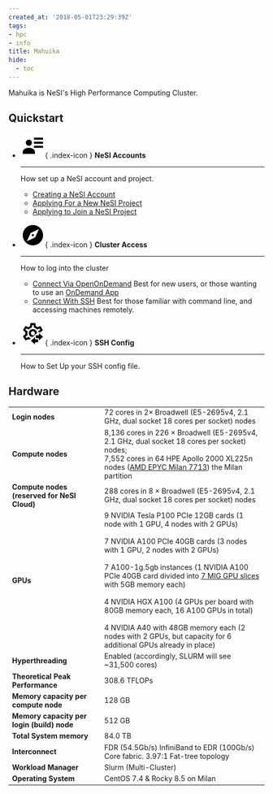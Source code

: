 ```yaml
---
created_at: '2018-05-01T23:29:39Z'
tags:
- hpc
- info
title: Mahuika
hide:
  - toc
---
```


Mahuika is NeSI's High Performance Computing Cluster.

## Quickstart

<div class="grid cards" markdown>

-   ![](../../assets/icons/material/account-details.svg){ .index-icon } __NeSI Accounts__

    ---

    How set up a NeSI account and project.

    - [Creating a NeSI Account](../Access/Accounts-Projects_and_Allocations/Creating_a_NeSI_Account_Profile.md)
    - [Applying For a New NeSI Project](../Access/Accounts-Projects_and_Allocations/Applying_for_a_new_NeSI_project.md)
    - [Applying to Join a NeSI Project](../Access/Accounts-Projects_and_Allocations/Applying_to_join_an_existing_NeSI_project.md)

-   ![](../../assets/icons/material/compass.svg){ .index-icon } __Cluster Access__

    ---
    How to log into the cluster

    - [Connect Via OpenOnDemand](../OpenOnDemand/index.md) Best for new users, or those wanting to use an [OnDemand App]()
    - [Connect With SSH]() Best for those familiar with command line, and accessing machines remotely.

-   ![](../../assets/icons/material/cog-transfer-outline.svg){ .index-icon } __SSH Config__

    ---

    How to Set Up your SSH config file.

</div>

## Hardware

|     |     |
| --- | --- | 
| __Login nodes__ | 72 cores in 2× Broadwell (E5-2695v4, 2.1 GHz, dual socket 18 cores per socket) nodes |
| __Compute nodes__ | 8,136 cores in 226 × Broadwell (E5-2695v4, 2.1 GHz, dual socket 18 cores per socket) nodes;  <br>7,552 cores in 64 HPE Apollo 2000 XL225n nodes ([AMD EPYC Milan 7713](https://www.amd.com/en/products/cpu/amd-epyc-7713)) the Milan partition |
| __Compute nodes (reserved for NeSI Cloud)  <br>__ | 288 cores in 8 × Broadwell (E5-2695v4, 2.1 GHz, dual socket 18 cores per socket) nodes |
| __GPUs__ | 9 NVIDIA Tesla P100 PCIe 12GB cards (1 node with 1 GPU, 4 nodes with 2 GPUs)<br><br>7 NVIDIA A100 PCIe 40GB cards (3 nodes with 1 GPU, 2 nodes with 2 GPUs) <br><br>7 A100-1g.5gb instances (1 NVIDIA A100 PCIe 40GB card divided into [7 MIG GPU slices](https://www.nvidia.com/en-us/technologies/multi-instance-gpu/) with 5GB memory each)<br><br>4 NVIDIA HGX A100 (4 GPUs per board with 80GB memory each, 16 A100 GPUs in total)<br><br>4 NVIDIA A40 with 48GB memory each (2 nodes with 2 GPUs, but capacity for 6 additional GPUs already in place)|
| __Hyperthreading__ | Enabled (accordingly, SLURM will see ~31,500 cores) |
| __Theoretical Peak Performance__ | 308.6 TFLOPs |
| __Memory capacity per compute node__ | 128 GB |
| __Memory capacity per login (build) node__ | 512 GB |
| __Total System memory__ | 84.0 TB |
| __Interconnect__ | FDR (54.5Gb/s) InfiniBand to EDR (100Gb/s) Core fabric. 3.97:1 Fat-tree topology |
| __Workload Manager__ | Slurm (Multi-Cluster) |
| __Operating System__ | CentOS 7.4 & Rocky 8.5 on Milan |
